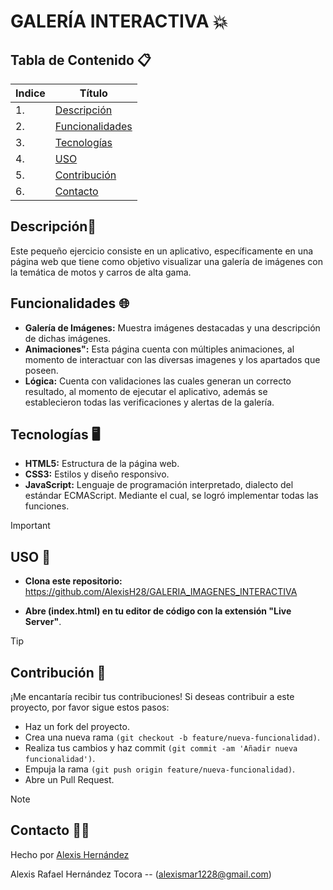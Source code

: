 # GALERÍA INTERACTIVA 💥

## Tabla de Contenido 📋
| Indice | Título  |
|--|--|
| 1. | [Descripción](#Descripción) |
| 2. | [Funcionalidades](#Funcionalidades) |
| 3. | [Tecnologías](#Tecnologías) |
| 4. | [USO](#USO) |
| 5. | [Contribución](#Contribución) |
| 6. | [Contacto](#Contacto) |

## Descripción📱

Este pequeño ejercicio consiste en un aplicativo, específicamente en una página web que tiene como objetivo visualizar una galería de imágenes con la temática de motos y carros de alta gama.

## Funcionalidades 🌐

- **Galería de Imágenes:** Muestra imágenes destacadas y una descripción de dichas imágenes.
- **Animaciones":** Esta página cuenta con múltiples animaciones, al momento de interactuar con las diversas imagenes y los apartados que poseen.
- **Lógica:** Cuenta con validaciones las cuales generan un correcto resultado, al momento de ejecutar el aplicativo, además se establecieron todas las verificaciones y alertas de la galería.


## Tecnologías 🖥️

- **HTML5:** Estructura de la página web.
- **CSS3:** Estilos y diseño responsivo.
- **JavaScript:** Lenguaje de programación interpretado, dialecto del estándar ECMAScript. Mediante el cual, se logró implementar todas las funciones.

> [!IMPORTANT]
> ## USO 🔧

- **Clona este repositorio:**
https://github.com/AlexisH28/GALERIA_IMAGENES_INTERACTIVA
   
- **Abre (index.html) en tu editor de código con la extensión "Live Server"**.

> [!TIP]
> ## Contribución 👥

¡Me encantaría recibir tus contribuciones! Si deseas contribuir a este proyecto, por favor sigue estos pasos:

- Haz un fork del proyecto.
- Crea una nueva rama `(git checkout -b feature/nueva-funcionalidad)`.
- Realiza tus cambios y haz commit `(git commit -am 'Añadir nueva funcionalidad')`.
- Empuja la rama `(git push origin feature/nueva-funcionalidad)`.
- Abre un Pull Request.

> [!NOTE]
> ## Contacto 🧑‍💻

Hecho por [Alexis Hernández](https://github.com/AlexisH28)

Alexis Rafael Hernández Tocora -- (alexismar1228@gmail.com)

